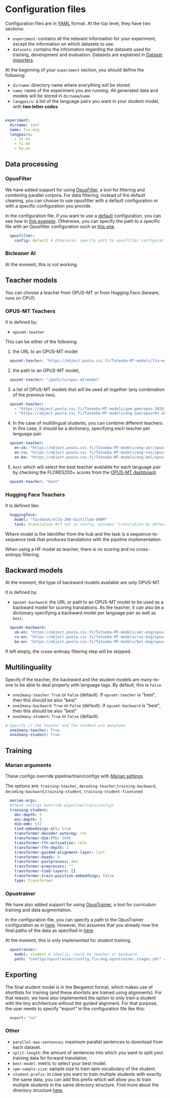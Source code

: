 # Configuration files

Configuration files are in [YAML](https://yaml.org/) format.
At the top level, they have two sections:

* `experiment`: contains all the relevant information for your experiment, except the information on which datasets to use.
* `datasets`: contains the infromation regarding the datasets used for training, development and evaluation. Datasets are explained in [Dataset importers](downloading_and_selecting_data.md).

At the beginning of your `experiment` section, you should define the following:

* `dirname`: directory name where everything will be stored.
* `name`: name of the experiment you are running. All generated data and models will be stored in `dirname`/`name`
* `langpairs`: a list of the language pairs you want in your student model, with **two letter codes**

```yaml

experiment:
  dirname: test
  name: fiu-eng
  langpairs:
    - et-en
    - fi-en
    - hu-en
```

## Data processing

### OpusFilter

We have added support for using [OpusFilter](https://github.com/Helsinki-NLP/OpusFilter), a tool for filtering and combining parallel corpora. For data filtering, instead of the default cleaning, you can choose to use opusfilter with a default configuration or with a specific configuration you provide.

In the configuration file, if you want to use a [default](https://github.com/Helsinki-NLP/OpusDistillery/blob/multi-ftt/configs/pipeline/clean/run-opusfilter.py#13) configuration, you can see how in [this example](https://github.com/Helsinki-NLP/OpusDistillery/blob/multi-ftt/configs/configs/opusfilter/config.fiu-eng.opusfilter.yml#L33). Otherwise, you can specify the path to a specific file with an Opusfilter configuration such as [this one](https://github.com/Helsinki-NLP/OpusDistillery/blob/multi-ftt/configs/configs/opusfilter/config.opusfilter.yml).

```yaml
  opusfilter:
    config: default # Otherwise, specify path to opusfilter configuration 'configs/opusfilter/config.opusfilter.yaml'
```

### Bicleaner AI

At the moment, this is not working.

## Teacher models

You can choose a teacher from OPUS-MT or from Hugging Face (beware, runs on CPU!).

### OPUS-MT Teachers

It is defined by:

* `opusmt-teacher`

This can be either of the following:
1. the URL to an OPUS-MT model

```yaml
  opusmt-teacher: "https://object.pouta.csc.fi/Tatoeba-MT-models/fiu-eng/opus4m-2020-08-12.zip"
```

2. the path to an OPUS-MT model, 
```yaml
  opusmt-teacher: "/path/to/opus-mt/model"
```

3. a list of OPUS-MT models that will be used all together (any combination of the previous two).

```yaml
  opusmt-teacher:
    - "https://object.pouta.csc.fi/Tatoeba-MT-models/gem-gem/opus-2020-10-04.zip"
    - "https://object.pouta.csc.fi/Tatoeba-MT-models/eng-swe/opus+bt-2021-04-14.zip"
```


4. In the case of multilingual students, you can combine different teachers. In this case, it should be a dictionary, specifying each teacher per language pair.

```yaml
  opusmt-teacher:
    en-uk: "https://object.pouta.csc.fi/Tatoeba-MT-models/eng-ukr/opus+bt-2021-04-14.zip"
    en-ru: "https://object.pouta.csc.fi/Tatoeba-MT-models/eng-rus/opus+bt-2021-04-14.zip"
    en-be: "https://object.pouta.csc.fi/Tatoeba-MT-models/eng-bel/opus+bt-2021-03-07.zip"
```

5. `best` which will select the best teacher available for each language pair by checking the FLORES200+ scores from the [OPUS-MT dashboard](https://opus.nlpl.eu/dashboard).

```yaml
  opusmt-teacher: "best"
```

### Hugging Face Teachers


It is defined like:

```yaml
  huggingface:
    model: "facebook/nllb-200-distilled-600M"
    task: translation #if not in config, assumes "translation by default"
```

Where model is the identifier from the hub and the task is a sequence-to-sequence task that produces translations with the pipeline implementation.

When using a HF model as teacher, there is no scoring and no cross-entropy filtering.

## Backward models

At the moment, the type of backward models available are only OPUS-MT.

It is defined by:

* `opusmt-backward`: the URL or path to an OPUS-MT model to be used as a backward model for scoring translations. As the teacher, it can also be a dictionary specifying a backward model per language pair as well as `best`.

```yaml
  opusmt-backward:
    uk-en: "https://object.pouta.csc.fi/Tatoeba-MT-models/ukr-eng/opus+bt-2021-04-30.zip"
    ru-en: "https://object.pouta.csc.fi/Tatoeba-MT-models/rus-eng/opus+bt-2021-04-30.zip"
    be-en: "https://object.pouta.csc.fi/Tatoeba-MT-models/bel-eng/opus+bt-2021-04-30.zip"
```

If left empty, the cross-entropy filtering step will be skipped.

## Multilinguality
Specify if the teacher, the backward and the student models are many-to-one to be able to deal properly with language tags. By default, this is  `False`.

* `one2many-teacher`: `True` or `False` (default). If `opusmt-teacher` is "best", then this should be also "best"
* `one2many-backward`: `True` or `False` (default). If `opusmt-backward` is "best", then this should be also "best"
* `one2many-student`: `True` or `False` (default). 

```yaml
# Specify if the teacher and the student are many2one
  one2many-teacher: True
  one2many-student: True
```
## Training

### Marian arguments
These configs override pipeline/train/configs with [Marian settings](https://marian-nmt.github.io/docs/cmd/marian/)

The options are: `training-teacher`, `decoding-teacher`,`training-backward`, `decoding-backward`,`training-student`, `training-student-finetuned`

```yaml
  marian-args:
  #these configs override pipeline/train/configs
  training-student:
    dec-depth: 3
    enc-depth: 3
    dim-emb: 512
    tied-embeddings-all: true
    transformer-decoder-autoreg: rnn
    transformer-dim-ffn: 2048
    transformer-ffn-activation: relu
    transformer-ffn-depth: 2
    transformer-guided-alignment-layer: last
    transformer-heads: 8
    transformer-postprocess: dan
    transformer-preprocess: ""
    transformer-tied-layers: []
    transformer-train-position-embeddings: false
    type: transformer
```

### Opustrainer

We have also added support for using [OpusTrainer](https://github.com/hplt-project/OpusTrainer), a tool for curriculum training and data augmentation. 

In the configuration file, you can specify a path to the OpusTrainer configuration as in [here](https://github.com/Helsinki-NLP/OpusDistillery/blob/multi-ftt/configs/opustrainer/config.fiu-eng.opustrainer.yml#L37). However, this assumes that you already now the final paths of the data as specified in [here](https://github.com/Helsinki-NLP/OpusDistillery/blob/multi-ftt/configs/opustrainer/config.fiu-eng.opustrainer.stages.yml).

At the moment, this is only implemented for student training.

```yaml
  opustrainer:
    model: student # Ideally, could be teacher or backward
    path: "configs/opustrainer/config.fiu-eng.opustrainer.stages.yml" # This assumes you already know the paths to the data
```

## Exporting

The final student model is in the Bergamot format, which makes use of shortlists for training (and these shorlists are trained using alignments). For that reason, we have also implemented the option to only train a student with the tiny architecture without the guided alignment. For that purpose, the user needs to specify "export" in the configuration file like this:

```yaml
  export: "no"
```

### Other

* `parallel-max-sentences`: maximum parallel sentences to download from each dataset.
* `split-length`: the amount of sentences into which you want to split your training data for forward translation.
* `best-model`: metric to select your best model.
* `spm-sample-size`: sample size to train spm vocabulary of the student.
* `student-prefix`: in case you want to train multiple students with exactly the same data, you can add this prefix which will allow you to train multiple students in the same directory structure. Find more about the directory structure [here](../pipeline/dir_structure.md).
